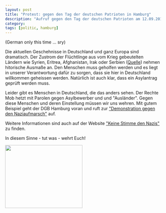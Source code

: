 ```yaml
---
layout: post
title: "Protest: gegen den Tag der deutschen Patrioten in Hamburg"
description: "Aufruf gegen den Tag der deutschen Patrioten am 12.09.2015 in Hamburg"
category:
tags: [politic, hamburg]
---
```


(German only this time ... sry)

Die aktuellen Geschehnisse in Deutschland und ganz Europa sind dramatisch. Der Zustrom der Flüchtlinge aus vom Krieg
gebeutelten Ländern wie Syrien, Eritrea, Afghanistan, Irak oder Serbien ([Quelle](http://www.daserste.de/information/politik-weltgeschehen/mittagsmagazin/sendung/2014/woher-kommen-die-fluechtlinge-in-deutschland-100.html)) nehmen hitorische Ausmaße an. Den Menschen muss geholfen werden und es liegt in unserer Verantwortung dafür zu sorgen,
dass sie hier in Deutschland willkommen geheissen werden. Natürlich ist auch klar, dass ein Asylantrag geprüft werden muss.

Leider gibt es Menschen in Deutschland, die das anders sehen. Der Rechte Mob hetzt mit Parolen gegen Asylbewerber und
und "Ausländer". Gegen diese Menschen und deren Einstellung müssen wir uns wehren. Mit gutem Beispiel geht der DGB Hamburg
voran und ruft zur ["Demonstration gegen den Naziaufmarsch"](http://hamburg.dgb.de/themen/++co++3e822116-36b3-11e5-82ba-52540023ef1a) auf.

Weitere Informationen sind auch auf der Website ["Keine Stimme den Nazis"](http://www.keine-stimme-den-nazis.org/) zu finden.

In diesem Sinne - tut was - wehrt Euch!

<a href="http://www.keine-stimme-den-nazis.org" target="_blank"><img src="http://www.keine-stimme-den-nazis.org/images//logo_kein_platz_rgb.jpg" border="0" alt="" width="250" height="204" /></a>
